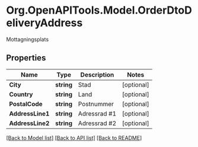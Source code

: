 # Org.OpenAPITools.Model.OrderDtoDeliveryAddress
Mottagningsplats

## Properties

Name | Type | Description | Notes
------------ | ------------- | ------------- | -------------
**City** | **string** | Stad | [optional] 
**Country** | **string** | Land | [optional] 
**PostalCode** | **string** | Postnummer | [optional] 
**AddressLine1** | **string** | Adressrad #1 | [optional] 
**AddressLine2** | **string** | Adressrad #2 | [optional] 

[[Back to Model list]](../README.md#documentation-for-models) [[Back to API list]](../README.md#documentation-for-api-endpoints) [[Back to README]](../README.md)

